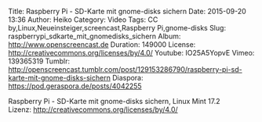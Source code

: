 Title: Raspberry Pi - SD-Karte mit gnome-disks sichern
Date: 2015-09-20 13:36
Author: Heiko
Category: Video
Tags: CC by,Linux,Neueinsteiger,screencast,Raspberry Pi,gnome-disks
Slug: raspberrypi_sdkarte_mit_gnomedisks_sichern
Album: http://www.openscreencast.de
Duration: 149000
License: http://creativecommons.org/licenses/by/4.0/
Youtube: IO25A5YopvE
Vimeo: 139365319
Tumblr: http://openscreencast.tumblr.com/post/129153286790/raspberry-pi-sd-karte-mit-gnome-disks-sichern
Diaspora: https://pod.geraspora.de/posts/4042255

Raspberry Pi - SD-Karte mit gnome-disks sichern, Linux Mint 17.2  
Lizenz: <http://creativecommons.org/licenses/by/4.0/>

